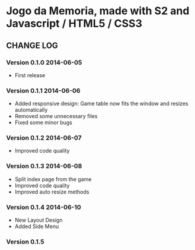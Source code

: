 # Jogo da Memoria, made with S2 and Javascript / HTML5 / CSS3

## CHANGE LOG

### Version 0.1.0 2014-06-05

* First release

### Version 0.1.1 2014-06-06

* Added responsive design: Game table now fits the window and resizes automatically
* Removed some unnecessary files
* Fixed some minor bugs

### Version 0.1.2 2014-06-07

* Improved code quality

### Version 0.1.3 2014-06-08

* Split index page from the game
* Improved code quality
* Improved auto resize methods

### Version 0.1.4 2014-06-10

* New Layout Design
* Added Side Menu

### Version 0.1.5



